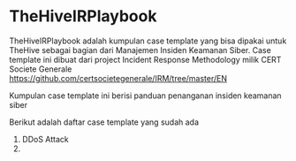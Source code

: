 # TheHiveIRPlaybook
TheHiveIRPlaybook adalah kumpulan case template yang bisa dipakai untuk TheHive sebagai bagian dari Manajemen Insiden Keamanan Siber. 
Case template ini dibuat dari project Incident Response Methodology milik CERT Societe Generale https://github.com/certsocietegenerale/IRM/tree/master/EN 

Kumpulan case template ini berisi panduan penanganan insiden keamanan siber

Berikut adalah daftar case template yang sudah ada
1. DDoS Attack
2. 
